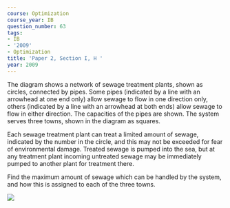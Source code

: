 ```yaml
---
course: Optimization
course_year: IB
question_number: 63
tags:
- IB
- '2009'
- Optimization
title: 'Paper 2, Section I, H '
year: 2009
---
```




The diagram shows a network of sewage treatment plants, shown as circles, connected by pipes. Some pipes (indicated by a line with an arrowhead at one end only) allow sewage to flow in one direction only, others (indicated by a line with an arrowhead at both ends) allow sewage to flow in either direction. The capacities of the pipes are shown. The system serves three towns, shown in the diagram as squares.

Each sewage treatment plant can treat a limited amount of sewage, indicated by the number in the circle, and this may not be exceeded for fear of environmental damage. Treated sewage is pumped into the sea, but at any treatment plant incoming untreated sewage may be immediately pumped to another plant for treatment there.

Find the maximum amount of sewage which can be handled by the system, and how this is assigned to each of the three towns.

![](https://cdn.mathpix.com/cropped/2022_04_27_d42643c12229f295133eg-39.jpg?height=550&width=939&top_left_y=623&top_left_x=178)